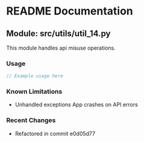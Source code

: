 # README Documentation

## Module: src/utils/util_14.py

This module handles api misuse operations.

### Usage

```javascript
// Example usage here
```

### Known Limitations

- Unhandled exceptions App crashes on API errors

### Recent Changes

- Refactored in commit e0d05d77

